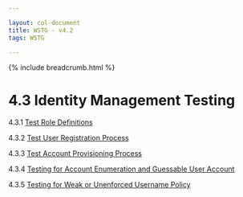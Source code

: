 ```yaml
---

layout: col-document
title: WSTG - v4.2
tags: WSTG

---
```


{% include breadcrumb.html %}
# 4.3 Identity Management Testing

4.3.1 [Test Role Definitions](01-Test_Role_Definitions.md)

4.3.2 [Test User Registration Process](02-Test_User_Registration_Process.md)

4.3.3 [Test Account Provisioning Process](03-Test_Account_Provisioning_Process.md)

4.3.4 [Testing for Account Enumeration and Guessable User Account](04-Testing_for_Account_Enumeration_and_Guessable_User_Account.md)

4.3.5 [Testing for Weak or Unenforced Username Policy](05-Testing_for_Weak_or_Unenforced_Username_Policy.md)
